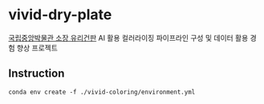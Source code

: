 # vivid-dry-plate

[국립중앙박물관 소장 유리건판](https://www.museum.go.kr/dryplate/main.do) AI 활용 컬러라이징 파이프라인 구성 및 데이터 활용 경험 향상 프로젝트

## Instruction

```
conda env create -f ./vivid-coloring/environment.yml
```
